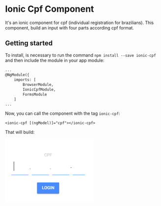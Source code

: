 # Ionic Cpf Component
It's an ionic component for cpf (individual registration for brazilians). This component, build an input with four parts according cpf format.

## Getting started
To install, is necessary to run the command `npm install --save ionic-cpf` and then include the module in your app module:
	
	...
	@NgModule({
    	imports: [
    		BrowserModule,
    		IonicCpfModule,
    		FormsModule
    	]
	...

Now, you can call the component with the tag `ionic-cpf`:

	<ionic-cpf [(ngModel)]="cpf"></ionic-cpf>
	
That will build:

![Screen 01](https://raw.githubusercontent.com/marcelorafaelfeil/ionic-cpf/developer/example/assets/cpf-example-01.png)

